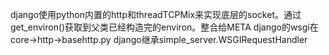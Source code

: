 django使用python内置的http和threadTCPMix来实现底层的socket。通过get_environ()获取到父类已经构造完的environ。整合给META
django的wsgi在core->http->basehttp.py
django继承simple_server.WSGIRequestHandler
